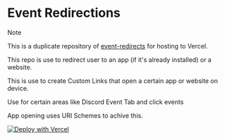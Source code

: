 # Event Redirections

> [!NOTE]  
> This is a duplicate repository of [event-redirects](https://github.com/studiobutter/event-redirects) for hosting to Vercel.

This repo is use to redirect user to an app (if it's already installed) or a website.

This is use to create Custom Links that open a certain app or website on device.

Use for certain areas like Discord Event Tab and click events

App opening uses URI Schemes to achive this.

[![Deploy with Vercel](https://vercel.com/button)](https://vercel.com/new/clone?repository-url=https://github.com/studiobutter/st-direct)
